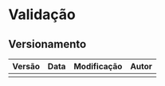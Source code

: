 # Validação

## Versionamento

| Versão | Data  |                           Modificação                           |             Autor              |
| ------ | ----- | :-------------------------------------------------------------: | :----------------------------: |
|        |       |                                                                 |                                |